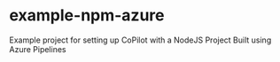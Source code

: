 # example-npm-azure
Example project for setting up CoPilot with a NodeJS Project Built using Azure Pipelines
